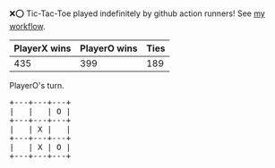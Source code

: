 :x::o: Tic-Tac-Toe played indefinitely by github action runners! See [my workflow](.github/workflows/play.yaml).

|PlayerX wins|PlayerO wins|Ties|
|-|-|-|
|435|399|189|

PlayerO's turn.

<pre>
+---+---+---+
|   |   | O |
+---+---+---+
|   | X |   |
+---+---+---+
|   | X | O |
+---+---+---+
</pre>